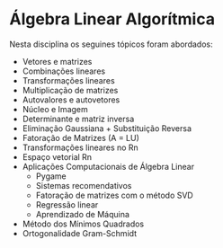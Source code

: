 # Álgebra Linear Algorítmica
Nesta disciplina os seguines tópicos foram abordados:
- Vetores e matrizes
- Combinações lineares
- Transformações lineares
- Multiplicação de matrizes
- Autovalores e autovetores
- Núcleo e Imagem
- Determinante e matriz inversa
- Eliminação Gaussiana + Substituição Reversa
- Fatoração de Matrizes (A = LU)
- Transformações lineares no Rn
- Espaço vetorial Rn
- Aplicações Computacionais de Álgebra Linear
  - Pygame
  - Sistemas recomendativos
  - Fatoração de matrizes com o método SVD
  - Regressão linear
  - Aprendizado de Máquina
- Método dos Mínimos Quadrados 
- Ortogonalidade Gram-Schmidt

